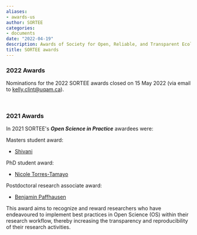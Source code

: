 ```yaml
---
aliases:
- awards-us
author: SORTEE
categories:
- documents
date: "2022-04-19"
description: Awards of Society for Open, Reliable, and Transparent Ecology and Evolutionary biology (SORTEE)
title: SORTEE awards
---
```


### 2022 Awards

Nominations for the 2022 SORTEE awards closed on 15 May 2022 (via email to [kelly.clint@uqam.ca](mailto:kelly.clint@uqam.ca)).

&nbsp;
&nbsp;

### 2021 Awards   

In 2021 SORTEE's ***Open Science in Practice*** awardees were:   

Masters student award:
- [Shivani](https://twitter.com/shivanim675) 

PhD student award:
- [Nicole Torres-Tamayo](https://twitter.com/PaleoNicole)   

Postdoctoral research associate award: 
- [Benjamin Paffhausen](https://scholar.google.com/citations?user=PBBBWjEAAAAJ&hl=de)  

This award aims to recognize and reward researchers who have endeavoured to implement best practices in Open Science (OS) within their research workflow, thereby increasing the transparency and reproducibility of their research activities. 

&nbsp;
&nbsp;